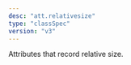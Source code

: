 ```yaml
---
desc: "att.relativesize"
type: "classSpec"
version: "v3"
---
```


Attributes that record relative size.